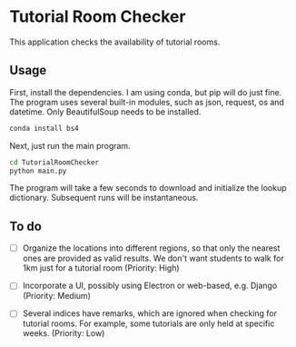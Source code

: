 # Tutorial Room Checker
This application checks the availability of tutorial rooms.

## Usage
First, install the dependencies. I am using conda, but pip will do just fine. The program uses several built-in modules, such as json, request, os and datetime. Only BeautifulSoup needs to be installed.
```cmd
conda install bs4
```
Next, just run the main program.
```cmd
cd TutorialRoomChecker
python main.py
```
The program will take a few seconds to download and initialize the lookup dictionary. Subsequent runs will be instantaneous.

## To do
- [ ] Organize the locations into different regions, so that only the nearest ones are provided as valid results. We don't want students to walk for 1km just for a tutorial room (Priority: High)
- [ ] Incorporate a UI, possibly using Electron or web-based, e.g. Django (Priority: Medium)
- [ ] Several indices have remarks, which are ignored when checking for tutorial rooms. For example, some tutorials are only held at specific weeks. (Priority: Low)


